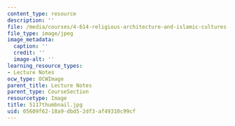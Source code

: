 ```yaml
---
content_type: resource
description: ''
file: /media/courses/4-614-religious-architecture-and-islamic-cultures-fall-2002/05609f6218a9dbd52df3af49310c99cf_5117thumbnail.jpg
file_type: image/jpeg
image_metadata:
  caption: ''
  credit: ''
  image-alt: ''
learning_resource_types:
- Lecture Notes
ocw_type: OCWImage
parent_title: Lecture Notes
parent_type: CourseSection
resourcetype: Image
title: 5117thumbnail.jpg
uid: 05609f62-18a9-dbd5-2df3-af49310c99cf
---
```

